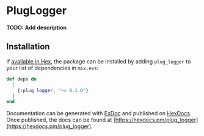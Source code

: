 # PlugLogger

**TODO: Add description**

## Installation

If [available in Hex](https://hex.pm/docs/publish), the package can be installed
by adding `plug_logger` to your list of dependencies in `mix.exs`:

```elixir
def deps do
  [
    {:plug_logger, "~> 0.1.0"}
  ]
end
```

Documentation can be generated with [ExDoc](https://github.com/elixir-lang/ex_doc)
and published on [HexDocs](https://hexdocs.pm). Once published, the docs can
be found at [https://hexdocs.pm/plug_logger](https://hexdocs.pm/plug_logger).

